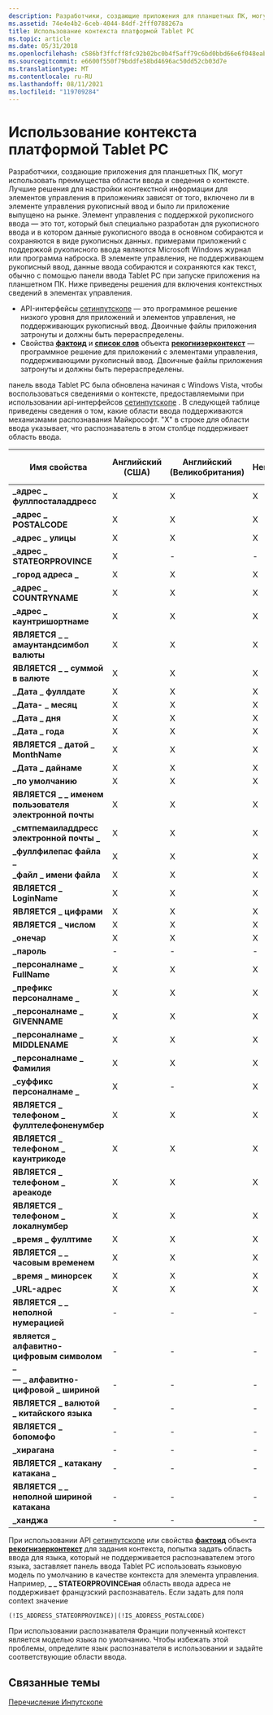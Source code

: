 ```yaml
---
description: Разработчики, создающие приложения для планшетных ПК, могут использовать преимущества области ввода и сведения о контексте.
ms.assetid: 74e4e4b2-6ceb-4044-84df-2fff0788267a
title: Использование контекста платформой Tablet PC
ms.topic: article
ms.date: 05/31/2018
ms.openlocfilehash: c586bf3ffcff8fc92b02bc0b4f5aff79c6bd0bbd66e6f048eab35a78d3be9676
ms.sourcegitcommit: e6600f550f79bddfe58bd4696ac50dd52cb03d7e
ms.translationtype: MT
ms.contentlocale: ru-RU
ms.lasthandoff: 08/11/2021
ms.locfileid: "119709284"
---
```

# <a name="how-the-tablet-pc-platform-uses-context"></a>Использование контекста платформой Tablet PC

Разработчики, создающие приложения для планшетных ПК, могут использовать преимущества области ввода и сведения о контексте. Лучшие решения для настройки контекстной информации для элементов управления в приложениях зависят от того, включено ли в элементе управления рукописный ввод и было ли приложение выпущено на рынке. Элемент управления с поддержкой рукописного ввода — это тот, который был специально разработан для рукописного ввода и в котором данные рукописного ввода в основном собираются и сохраняются в виде рукописных данных. примерами приложений с поддержкой рукописного ввода являются Microsoft Windows журнал или программа наброска. В элементе управления, не поддерживающем рукописный ввод, данные ввода собираются и сохраняются как текст, обычно с помощью панели ввода Tablet PC при запуске приложения на планшетном ПК. Ниже приведены решения для включения контекстных сведений в элементах управления.

-   API-интерфейсы [сетинпутскопе](/windows/win32/api/inputscope/nf-inputscope-setinputscope) — это программное решение низкого уровня для приложений и элементов управления, не поддерживающих рукописный ввод. Двоичные файлы приложения затронуты и должны быть перераспределены.
-   Свойства [**фактоид**](/windows/desktop/api/msinkaut/nf-msinkaut-iinkrecognizercontext-get_factoid) и [**список слов**](/windows/desktop/api/msinkaut/nf-msinkaut-iinkrecognizercontext-get_wordlist) объекта [**рекогнизерконтекст**](inkrecognizercontext-class.md) — программное решение для приложений с элементами управления, поддерживающими рукописный ввод. Двоичные файлы приложения затронуты и должны быть перераспределены.

панель ввода Tablet PC была обновлена начиная с Windows Vista, чтобы воспользоваться сведениями о контексте, предоставляемыми при использовании api-интерфейсов [сетинпутскопе](/windows/win32/api/inputscope/nf-inputscope-setinputscope) . В следующей таблице приведены сведения о том, какие области ввода поддерживаются механизмами распознавания Майкрософт. "X" в строке для области ввода указывает, что распознаватель в этом столбце поддерживает область ввода.



| Имя свойства                                     | Английский (США) | Английский (Великобритания) | Немецкий       | Французский       | Японский     | Корейский       | Китайский (упрощенное письмо) | Китайский (традиционное письмо) |
|---------------------------------------------------|-------------------------|--------------------------|--------------|--------------|--------------|--------------|----------------------|-----------------------|
| **\_адрес \_ фуллпосталаддресс**<br/>     | X<br/>            | X<br/>             | X<br/> | X<br/> | -<br/> | -<br/> | -<br/>         | -<br/>          |
| **\_адрес \_ POSTALCODE**<br/>            | X<br/>            | X<br/>             | X<br/> | X<br/> | -<br/> | -<br/> | -<br/>         | -<br/>          |
| **\_адрес \_ улицы**<br/>                | X<br/>            | X<br/>             | X<br/> | X<br/> | -<br/> | -<br/> | -<br/>         | -<br/>          |
| **\_адрес \_ STATEORPROVINCE**<br/>       | X<br/>            | -<br/>             | -<br/> | -<br/> | -<br/> | -<br/> | -<br/>         | -<br/>          |
| **\_город адреса \_**<br/>                  | X<br/>            | X<br/>             | X<br/> | X<br/> | -<br/> | -<br/> | -<br/>         | -<br/>          |
| **\_адрес \_ COUNTRYNAME**<br/>           | X<br/>            | X<br/>             | X<br/> | X<br/> | -<br/> | -<br/> | -<br/>         | -<br/>          |
| **\_адрес \_ каунтришортнаме**<br/>      | X<br/>            | X<br/>             | X<br/> | X<br/> | -<br/> | -<br/> | -<br/>         | -<br/>          |
| **ЯВЛЯЕТСЯ \_ \_ амаунтандсимбол валюты**<br/>      | X<br/>            | X<br/>             | X<br/> | X<br/> | -<br/> | -<br/> | -<br/>         | -<br/>          |
| **ЯВЛЯЕТСЯ \_ \_ суммой в валюте**<br/>               | X<br/>            | X<br/>             | X<br/> | X<br/> | -<br/> | -<br/> | -<br/>         | -<br/>          |
| **\_Дата \_ фуллдате**<br/>                 | X<br/>            | X<br/>             | X<br/> | X<br/> | -<br/> | -<br/> | -<br/>         | -<br/>          |
| **\_Дата- \_ месяц**<br/>                    | X<br/>            | X<br/>             | X<br/> | X<br/> | -<br/> | -<br/> | -<br/>         | -<br/>          |
| **\_Дата \_ дня**<br/>                      | X<br/>            | X<br/>             | X<br/> | X<br/> | -<br/> | -<br/> | -<br/>         | -<br/>          |
| **\_Дата \_ года**<br/>                     | X<br/>            | X<br/>             | X<br/> | X<br/> | -<br/> | -<br/> | -<br/>         | -<br/>          |
| **ЯВЛЯЕТСЯ \_ датой \_ MonthName**<br/>                | X<br/>            | X<br/>             | X<br/> | X<br/> | -<br/> | -<br/> | -<br/>         | -<br/>          |
| **\_Дата \_ дайнаме**<br/>                  | X<br/>            | X<br/>             | X<br/> | X<br/> | -<br/> | -<br/> | -<br/>         | -<br/>          |
| **\_по умолчанию**<br/>                        | X<br/>            | X<br/>             | X<br/> | X<br/> | -<br/> | -<br/> | -<br/>         | -<br/>          |
| **ЯВЛЯЕТСЯ \_ \_ именем пользователя электронной почты**<br/>                | X<br/>            | X<br/>             | X<br/> | X<br/> | -<br/> | -<br/> | -<br/>         | -<br/>          |
| **\_смтпемаиладдресс электронной почты \_**<br/>        | X<br/>            | X<br/>             | X<br/> | X<br/> | -<br/> | -<br/> | -<br/>         | -<br/>          |
| **\_фуллфилепас файла \_**<br/>             | X<br/>            | X<br/>             | X<br/> | X<br/> | -<br/> | -<br/> | -<br/>         | -<br/>          |
| **\_файл \_ имени файла**<br/>                 | X<br/>            | X<br/>             | X<br/> | X<br/> | -<br/> | -<br/> | -<br/>         | -<br/>          |
| **ЯВЛЯЕТСЯ \_ LoginName**<br/>                      | X<br/>            | X<br/>             | X<br/> | X<br/> | -<br/> | -<br/> | -<br/>         | -<br/>          |
| **ЯВЛЯЕТСЯ \_ цифрами**<br/>                         | X<br/>            | X<br/>             | X<br/> | X<br/> | -<br/> | -<br/> | -<br/>         | -<br/>          |
| **ЯВЛЯЕТСЯ \_ числом**<br/>                         | X<br/>            | X<br/>             | X<br/> | X<br/> | -<br/> | -<br/> | -<br/>         | -<br/>          |
| **\_онечар**<br/>                        | X<br/>            | X<br/>             | X<br/> | X<br/> | -<br/> | -<br/> | -<br/>         | -<br/>          |
| **\_пароль**<br/>                       | -<br/>            | -<br/>             | -<br/> | -<br/> | -<br/> | -<br/> | -<br/>         | -<br/>          |
| **\_персоналнаме \_ FullName**<br/>         | X<br/>            | X<br/>             | X<br/> | X<br/> | -<br/> | -<br/> | -<br/>         | -<br/>          |
| **\_префикс персоналнаме \_**<br/>           | X<br/>            | X<br/>             | X<br/> | X<br/> | -<br/> | -<br/> | -<br/>         | -<br/>          |
| **\_персоналнаме \_ GIVENNAME**<br/>        | X<br/>            | X<br/>             | X<br/> | X<br/> | -<br/> | -<br/> | -<br/>         | -<br/>          |
| **\_персоналнаме \_ MIDDLENAME**<br/>       | X<br/>            | X<br/>             | X<br/> | X<br/> | -<br/> | -<br/> | -<br/>         | -<br/>          |
| **\_персоналнаме \_ Фамилия**<br/>          | X<br/>            | X<br/>             | X<br/> | X<br/> | -<br/> | -<br/> | -<br/>         | -<br/>          |
| **\_суффикс персоналнаме \_**<br/>           | X<br/>            | -<br/>             | X<br/> | -<br/> | -<br/> | -<br/> | -<br/>         | -<br/>          |
| **ЯВЛЯЕТСЯ \_ телефоном \_ фуллтелефоненумбер**<br/> | X<br/>            | X<br/>             | X<br/> | X<br/> | -<br/> | -<br/> | -<br/>         | -<br/>          |
| **ЯВЛЯЕТСЯ \_ телефоном \_ каунтрикоде**<br/>         | X<br/>            | X<br/>             | X<br/> | X<br/> | -<br/> | -<br/> | -<br/>         | -<br/>          |
| **ЯВЛЯЕТСЯ \_ телефоном \_ ареакоде**<br/>            | X<br/>            | X<br/>             | X<br/> | -<br/> | -<br/> | -<br/> | -<br/>         | -<br/>          |
| **ЯВЛЯЕТСЯ \_ телефоном \_ локалнумбер**<br/>         | X<br/>            | X<br/>             | X<br/> | -<br/> | -<br/> | -<br/> | -<br/>         | -<br/>          |
| **\_время \_ фуллтиме**<br/>                 | X<br/>            | X<br/>             | X<br/> | X<br/> | -<br/> | -<br/> | -<br/>         | -<br/>          |
| **ЯВЛЯЕТСЯ \_ \_ часовым временем**<br/>                     | X<br/>            | X<br/>             | X<br/> | X<br/> | -<br/> | -<br/> | -<br/>         | -<br/>          |
| **\_время \_ минорсек**<br/>                 | X<br/>            | X<br/>             | X<br/> | X<br/> | -<br/> | -<br/> | -<br/>         | -<br/>          |
| **\_URL-адрес**<br/>                            | X<br/>            | X<br/>             | X<br/> | X<br/> | -<br/> | -<br/> | -<br/>         | -<br/>          |
| **ЯВЛЯЕТСЯ \_ \_ неполной нумерацией**<br/>              | -<br/>            | -<br/>             | -<br/> | -<br/> | -<br/> | -<br/> | -<br/>         | -<br/>          |
| **является \_ алфавитно-цифровым символом \_**<br/>        | -<br/>            | -<br/>             | -<br/> | -<br/> | -<br/> | -<br/> | -<br/>         | -<br/>          |
| **— \_ алфавитно-цифровой \_ шириной**<br/>        | -<br/>            | -<br/>             | -<br/> | -<br/> | -<br/> | -<br/> | -<br/>         | -<br/>          |
| **ЯВЛЯЕТСЯ \_ валютой \_ китайского языка**<br/>              | -<br/>            | -<br/>             | -<br/> | -<br/> | -<br/> | -<br/> | -<br/>         | -<br/>          |
| **ЯВЛЯЕТСЯ \_ бопомофо**<br/>                       | -<br/>            | -<br/>             | -<br/> | -<br/> | -<br/> | -<br/> | -<br/>         | -<br/>          |
| **\_хирагана**<br/>                       | -<br/>            | -<br/>             | -<br/> | -<br/> | -<br/> | -<br/> | -<br/>         | -<br/>          |
| **ЯВЛЯЕТСЯ \_ катакану катакана \_**<br/>            | -<br/>            | -<br/>             | -<br/> | -<br/> | -<br/> | -<br/> | -<br/>         | -<br/>          |
| **ЯВЛЯЕТСЯ \_ \_ неполной шириной катакана**<br/>            | -<br/>            | -<br/>             | -<br/> | -<br/> | -<br/> | -<br/> | -<br/>         | -<br/>          |
| **\_ханджа**<br/>                          | -<br/>            | -<br/>             | -<br/> | -<br/> | -<br/> | -<br/> | -<br/>         | -<br/>          |



 

При использовании API [сетинпутскопе](/windows/win32/api/inputscope/nf-inputscope-setinputscope) или свойства [**фактоид**](/windows/desktop/api/msinkaut/nf-msinkaut-iinkrecognizercontext-get_factoid) объекта [**рекогнизерконтекст**](inkrecognizercontext-class.md) для задания контекста, попытка задать область ввода для языка, который не поддерживается распознавателем этого языка, заставляет панель ввода Tablet PC использовать языковую модель по умолчанию в качестве контекста для элемента управления. Например, **\_ \_ STATEORPROVINCEная** область ввода адреса не поддерживает французский распознаватель. Если задать для поля context значение

`(!IS_ADDRESS_STATEORPROVINCE)|(!IS_ADDRESS_POSTALCODE)`

При использовании распознавателя Франции полученный контекст является моделью языка по умолчанию. Чтобы избежать этой проблемы, определите язык распознавателя в использовании и задайте соответствующие области ввода.

## <a name="related-topics"></a>Связанные темы

<dl> <dt>

[Перечисление Инпутскопе](/windows/win32/api/inputscope/ne-inputscope-inputscope)
</dt> </dl>

 

